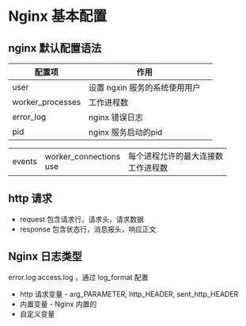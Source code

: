 # Nginx 基本配置

## nginx 默认配置语法

| 配置项 | 作用  | |
| -- | -- | -- |
| user | 设置 ngxin 服务的系统使用用户 |
| worker_processes | 工作进程数 |
| error_log | nginx 错误日志 |
| pid | nginx 服务启动的pid |

||||
|--|--| --|
| events | worker_connections </br> use | 每个进程允许的最大连接数 </br> 工作进程数 |

## http 请求

* request 包含请求行，请求头，请求数据
* response 包含状态行，消息报头，响应正文

## Nginx 日志类型

error.log access.log ，通过 log_format 配置

* http 请求变量 - arg_PARAMETER, http_HEADER, sent_http_HEADER
* 内置变量 - Nginx 内置的
* 自定义变量